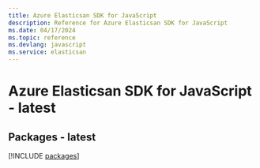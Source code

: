 ```yaml
---
title: Azure Elasticsan SDK for JavaScript
description: Reference for Azure Elasticsan SDK for JavaScript
ms.date: 04/17/2024
ms.topic: reference
ms.devlang: javascript
ms.service: elasticsan
---
```

# Azure Elasticsan SDK for JavaScript - latest
## Packages - latest
[!INCLUDE [packages](elasticsan-index.md)]